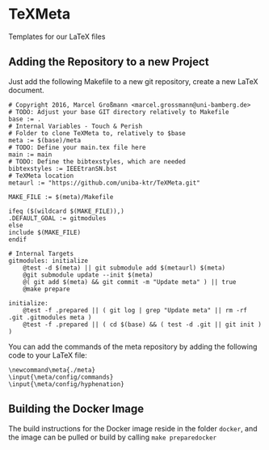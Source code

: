 # TeXMeta
Templates for our LaTeX files


## Adding the Repository to a new Project

Just add the following Makefile to a new git repository, create a new LaTeX document.

```[makefile]
# Copyright 2016, Marcel Großmann <marcel.grossmann@uni-bamberg.de>
# TODO: Adjust your base GIT directory relatively to Makefile
base := .
# Internal Variables - Touch & Perish
# Folder to clone TeXMeta to, relatively to $base
meta := $(base)/meta
# TODO: Define your main.tex file here
main := main
# TODO: Define the bibtexstyles, which are needed
bibtexstyles := IEEEtranSN.bst
# TeXMeta location
metaurl := "https://github.com/uniba-ktr/TeXMeta.git"

MAKE_FILE := $(meta)/Makefile

ifeq ($(wildcard $(MAKE_FILE)),)
.DEFAULT_GOAL := gitmodules
else
include $(MAKE_FILE)
endif

# Internal Targets
gitmodules: initialize
	@test -d $(meta) || git submodule add $(metaurl) $(meta)
	@git submodule update --init $(meta)
	@( git add $(meta) && git commit -m "Update meta" ) || true
	@make prepare

initialize:
	@test -f .prepared || ( git log | grep "Update meta" || rm -rf .git .gitmodules meta )
	@test -f .prepared || ( cd $(base) && ( test -d .git || git init ) )
```

You can add the commands of the meta repository by adding the following code to your LaTeX file:

```[tex]
\newcommand\meta{./meta}
\input{\meta/config/commands}
\input{\meta/config/hyphenation}
```


## Building the Docker Image

The build instructions for the Docker image reside in the folder `docker`, and the image can be pulled or build by calling `make preparedocker`
